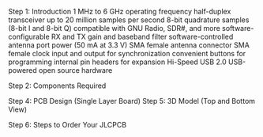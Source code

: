 Step 1: Introduction
1 MHz to 6 GHz operating frequency
half-duplex transceiver
up to 20 million samples per second
8-bit quadrature samples (8-bit I and 8-bit Q)
compatible with GNU Radio, SDR#, and more
software-configurable RX and TX gain and baseband filter
software-controlled antenna port power (50 mA at 3.3 V)
SMA female antenna connector
SMA female clock input and output for synchronization
convenient buttons for programming
internal pin headers for expansion
Hi-Speed USB 2.0
USB-powered
open source hardware

Step 2: Components Required
 
 
 
 



Step 4: PCB Design (Single Layer Board)
Step 5: 3D Model (Top and Bottom View)
 
 


Step 6: Steps to Order Your JLCPCB
 
 
 



